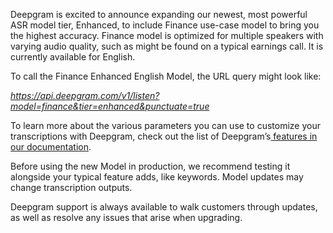 Deepgram is excited to announce expanding our newest, most powerful ASR model tier, Enhanced, to include Finance use-case model to bring you the highest accuracy. Finance model is optimized for multiple speakers with varying audio quality, such as might be found on a typical earnings call. It is currently available for English.

To call the Finance Enhanced English Model, the URL query might look like:

*https://api.deepgram.com/v1/listen?model=finance&tier=enhanced&punctuate=true*

To learn more about the various parameters you can use to customize your transcriptions with Deepgram, check out the list of Deepgram’s[ features in our documentation](https://developers.deepgram.com/documentation/features/). 

Before using the new Model in production, we recommend testing it alongside your typical feature adds, like keywords. Model updates may change transcription outputs.

Deepgram support is always available to walk customers through updates, as well as resolve any issues that arise when upgrading.


